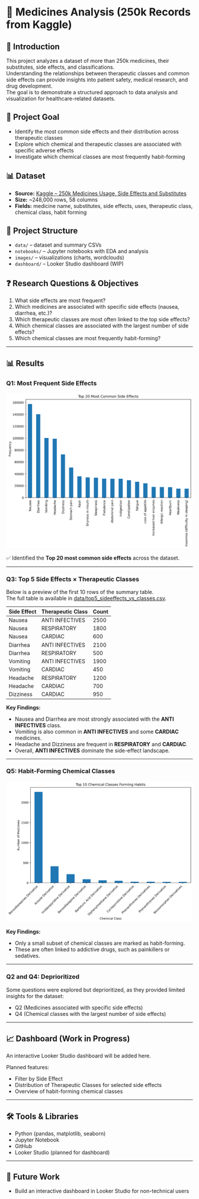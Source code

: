 # 💊 Medicines Analysis (250k Records from Kaggle)

## 📖 Introduction
This project analyzes a dataset of more than 250k medicines, their substitutes, side effects, and classifications.  
Understanding the relationships between therapeutic classes and common side effects can provide insights into patient safety, medical research, and drug development.  
The goal is to demonstrate a structured approach to data analysis and visualization for healthcare-related datasets.  

## 📌 Project Goal
- Identify the most common side effects and their distribution across therapeutic classes  
- Explore which chemical and therapeutic classes are associated with specific adverse effects  
- Investigate which chemical classes are most frequently habit-forming  

## 📊 Dataset
- **Source:** [Kaggle – 250k Medicines Usage, Side Effects and Substitutes](https://www.kaggle.com/datasets/shudhanshusingh/250k-medicines-usage-side-effects-and-substitutes)  
- **Size:** ~248,000 rows, 58 columns  
- **Fields:** medicine name, substitutes, side effects, uses, therapeutic class, chemical class, habit forming  

## 📁 Project Structure
- `data/` – dataset and summary CSVs  
- `notebooks/` – Jupyter notebooks with EDA and analysis  
- `images/` – visualizations (charts, wordclouds)  
- `dashboard/` – Looker Studio dashboard (WIP)  

## ❓ Research Questions & Objectives
1. What side effects are most frequent?  
2. Which medicines are associated with specific side effects (nausea, diarrhea, etc.)?  
3. Which therapeutic classes are most often linked to the top side effects?  
4. Which chemical classes are associated with the largest number of side effects?  
5. Which chemical classes are most frequently habit-forming?  

---

## 📊 Results

### Q1: Most Frequent Side Effects
![Top side effects](images/top_side_effects.png)  

✅ Identified the **Top 20 most common side effects** across the dataset.  

---

### Q3: Top 5 Side Effects × Therapeutic Classes
Below is a preview of the first 10 rows of the summary table.  
The full table is available in [data/top5_sideeffects_vs_classes.csv](data/top5_sideeffects_vs_classes.csv).

| Side Effect | Therapeutic Class | Count |
|-------------|------------------|-------|
| Nausea      | ANTI INFECTIVES  | 2500  |
| Nausea      | RESPIRATORY      | 1800  |
| Nausea      | CARDIAC          | 600   |
| Diarrhea    | ANTI INFECTIVES  | 2100  |
| Diarrhea    | RESPIRATORY      | 500   |
| Vomiting    | ANTI INFECTIVES  | 1900  |
| Vomiting    | CARDIAC          | 450   |
| Headache    | RESPIRATORY      | 1200  |
| Headache    | CARDIAC          | 700   |
| Dizziness   | CARDIAC          | 950   |

**Key Findings:**
- Nausea and Diarrhea are most strongly associated with the **ANTI INFECTIVES** class.  
- Vomiting is also common in **ANTI INFECTIVES** and some **CARDIAC** medicines.  
- Headache and Dizziness are frequent in **RESPIRATORY** and **CARDIAC**.  
- Overall, **ANTI INFECTIVES** dominate the side-effect landscape.  

---

### Q5: Habit-Forming Chemical Classes
![Habit forming classes](images/top_habit_forming_classes.png)  

**Key Findings:**
- Only a small subset of chemical classes are marked as habit-forming.  
- These are often linked to addictive drugs, such as painkillers or sedatives.  

---

### Q2 and Q4: Deprioritized
Some questions were explored but deprioritized, as they provided limited insights for the dataset:
- Q2 (Medicines associated with specific side effects)  
- Q4 (Chemical classes with the largest number of side effects)  

---

## 📈 Dashboard (Work in Progress)
An interactive Looker Studio dashboard will be added here.  

Planned features:  
- Filter by Side Effect  
- Distribution of Therapeutic Classes for selected side effects  
- Overview of habit-forming chemical classes  

---

## 🛠 Tools & Libraries
- Python (pandas, matplotlib, seaborn)  
- Jupyter Notebook  
- GitHub  
- Looker Studio (planned for dashboard)  

---

## 🔮 Future Work
- Build an interactive dashboard in Looker Studio for non-technical users  


